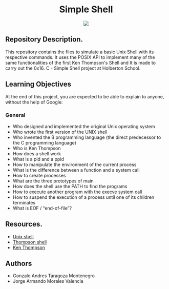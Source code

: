 <h1 align="center">Simple Shell</h1>
<div align="center"><img src="https://cdn.pixabay.com/photo/2013/07/12/12/52/penguin-146433_960_720.png"></div>
<h2>Repository Description.</h2>
<p>This repository contains the files to simulate a basic Unix Shell with its respective commands. It uses the POSIX API to implement many of the same functionalities of the first Ken Thompson's Shell and It is made to carry out the 0x16. C - Simple Shell project at Holberton School.</p>
<h2>Learning Objectives</h2>
<p>At the end of this project, you are expected to be able to explain to anyone, without the help of Google:</p>
<h3>General</h3>
<ul>
  <li>Who designed and implemented the original Unix operating system</li>
  <li>Who wrote the first version of the UNIX shell</li>
  <li>Who invented the B programming language (the direct predecessor to the C programming language)</li>
  <li>Who is Ken Thompson</li>
  <li>How does a shell work</li>
  <li>What is a pid and a ppid</li>
  <li>How to manipulate the environment of the current process</li>
  <li>What is the difference between a function and a system call</li>
  <li>How to create processes</li>
  <li>What are the three prototypes of main</li>
  <li>How does the shell use the PATH to find the programs</li>
  <li>How to execute another program with the execve system call</li>
  <li>How to suspend the execution of a process until one of its children terminates</li>
  <li>What is EOF / “end-of-file”?</li>
</ul>
<h2>Resources.</h2>
<ul>
  <li><a href="https://en.wikipedia.org/wiki/Unix_shell">Unix shell</a></li>
  <li><a href="https://en.wikipedia.org/wiki/Thompson_shell">Thompson shell</a></li>
  <li><a href="https://en.wikipedia.org/wiki/Ken_Thompson">Ken Thompson</a></li>
</ul>

<h2>Authors</h2>
<ul>
  <li>Gonzalo Andres Taragoza Montenegro</li>
  <li>Jorge Armando Morales Valencia</li>
</ul>
